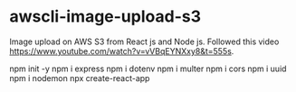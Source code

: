 # awscli-image-upload-s3

Image upload on AWS S3 from React js and Node js.
Followed this video https://www.youtube.com/watch?v=vVBqEYNXxy8&t=555s.

npm init -y
npm i express
npm i dotenv
npm i multer
npm i cors
npm i uuid
npm i nodemon
npx create-react-app

